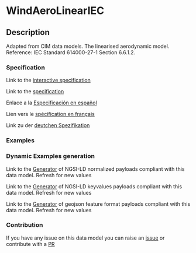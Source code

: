 # WindAeroLinearIEC

## Description 

Adapted from CIM data models. The linearised aerodynamic model.    Reference: IEC Standard 614000-27-1 Section 6.6.1.2.
### Specification

Link to the [interactive specification](https://swagger.lab.fiware.org/?url=https://github.com/smart-data-models/dataModel.EnergyCIM/blob/master/WindAeroLinearIEC/swagger.yaml)

Link to the [specification](https://github.com/smart-data-models/dataModel.EnergyCIM/blob/master/WindAeroLinearIEC/doc/spec.md)

Enlace a la [Especificación en español](https://github.com/smart-data-models/dataModel.EnergyCIM/blob/master/WindAeroLinearIEC/doc/spec_ES.md)

Lien vers le [spécification en français](https://github.com/smart-data-models/dataModel.EnergyCIM/blob/master/WindAeroLinearIEC/doc/spec_FR.md)

Link zu der [deutchen Spezifikation](https://github.com/smart-data-models/dataModel.EnergyCIM/blob/master/WindAeroLinearIEC/doc/spec_DE.md)
### Examples
### Dynamic Examples generation

Link to the [Generator](https://smartdatamodels.org/extra/ngsi-ld_generator_v0.92.php?schemaUrl=https://raw.githubusercontent.com/smart-data-models/dataModel.EnergyCIM/master/WindAeroLinearIEC/schema.json&email=info@smartdatamodels.org) of NGSI-LD normalized payloads compliant with this data model. Refresh for new values

Link to the [Generator](https://smartdatamodels.org/extra/ngsi-ld_generator_keyvalues_v0.92.php?schemaUrl=https://raw.githubusercontent.com/smart-data-models/dataModel.EnergyCIM/master/WindAeroLinearIEC/schema.json&email=info@smartdatamodels.org) of NGSI-LD keyvalues payloads compliant with this data model. Refresh for new values

Link to the [Generator](https://smartdatamodels.org/extra/geojson_features_generator_v1.0.php?schemaUrl=https://raw.githubusercontent.com/smart-data-models/dataModel.EnergyCIM/master/WindAeroLinearIEC/schema.json&email=info@smartdatamodels.org) of geojson feature format payloads compliant with this data model. Refresh for new values
### Contribution

 If you have any issue on this data model you can raise an [issue](https://github.com/smart-data-models/dataModel.EnergyCIM/issues)  or contribute with a [PR](https://github.com/smart-data-models/dataModel.EnergyCIM/pulls)